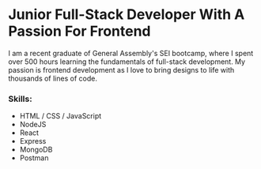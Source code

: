 <!--
**anthonyash91/anthonyash91** is a ✨ _special_ ✨ repository because its `README.md` (this file) appears on your GitHub profile.

Here are some ideas to get you started:

- 🔭 I’m currently working on ...
- 🌱 I’m currently learning ...
- 👯 I’m looking to collaborate on ...
- 🤔 I’m looking for help with ...
- 💬 Ask me about ...
- 📫 How to reach me: ...
- 😄 Pronouns: ...
- ⚡ Fun fact: ...
-->

# Junior Full-Stack Developer With A Passion For Frontend

I am a recent graduate of General Assembly's SEI bootcamp, where I spent over 500 hours learning the fundamentals of full-stack development. My passion is frontend development as I love to bring designs to life with thousands of lines of code.

### Skills:
- HTML / CSS / JavaScript
- NodeJS
- React
- Express
- MongoDB
- Postman
